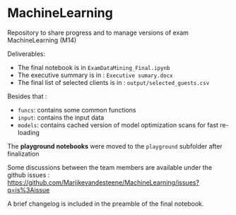 # MachineLearning

Repository to share progress and to manage versions of exam MachineLearning (M14)

Deliverables: 
- The final notebook is in `ExamDataMining_Final.ipynb`
- The executive summary is in : `Executive sumary.docx`
- The final list of selected clients is in : `output/selected_guests.csv`

Besides that : 

- `funcs`: contains some common functions
- `input`: contains the input data
- `models`: contains cached version of model optimization scans for fast re-loading

The **playground notebooks** were moved to the `playground` subfolder after finalization

Some discussions between the team members are available under the github issues : https://github.com/Marijkevandesteene/MachineLearning/issues?q=is%3Aissue

A brief changelog is included in the preamble of the final notebook.
